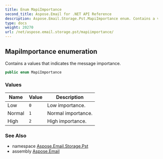```yaml
---
title: Enum MapiImportance
second_title: Aspose.Email for .NET API Reference
description: Aspose.Email.Storage.Pst.MapiImportance enum. Contains a values that indicates the message importance
type: docs
weight: 20270
url: /net/aspose.email.storage.pst/mapiimportance/
---
```

## MapiImportance enumeration

Contains a values that indicates the message importance.

```csharp
public enum MapiImportance
```

### Values

| Name | Value | Description |
| --- | --- | --- |
| Low | `0` | Low importance. |
| Normal | `1` | Normal importance. |
| High | `2` | High importance. |

### See Also

* namespace [Aspose.Email.Storage.Pst](../../aspose.email.storage.pst/)
* assembly [Aspose.Email](../../)


